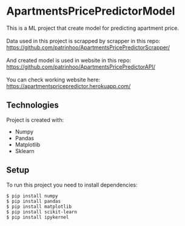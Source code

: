 # ApartmentsPricePredictorModel
This is a ML project that create model for predicting apartment price.\
\
Data used in this project is scrapped by scrapper in this repo:\
https://github.com/patrinhoo/ApartmentsPricePredictorScrapper/  
\
And created model is used in website in this repo:\
https://github.com/patrinhoo/ApartmentsPricePredictorAPI/  
\
You can check working website here:\
https://apartmentspricepredictor.herokuapp.com/  


## Technologies
Project is created with:
* Numpy
* Pandas
* Matplotlib
* Sklearn


## Setup
To run this project you need to install dependencies:
```
$ pip install numpy
$ pip install pandas
$ pip install matplotlib
$ pip install scikit-learn
$ pip install ipykernel
```
